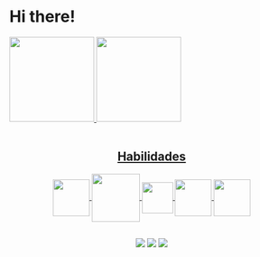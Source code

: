 <h1>Hi there!</h1>
  </div


<div align="center">
  <a href="https://github.com/guiheleno">
  <img height="150em" src="https://github-readme-stats.vercel.app/api?username=guiheleno&show_icons=true&theme=chartreuse-dark&include_all_commits=true&count_private=true"/>
  <img height="150em" src="https://github-readme-stats.vercel.app/api/top-langs/?username=guiheleno&layout=compact&langs_count=7&theme=chartreuse-dark"/>
</div>

<div style="display: inline_block" align="center"><br>
<h2> Habilidades </h2>
<img align="center" height="65" width="65" src="https://cdn.jsdelivr.net/gh/devicons/devicon/icons/android/android-plain-wordmark.svg">
<img align="center" height="85" width="85" src="https://cdn.jsdelivr.net/gh/devicons/devicon/icons/kotlin/kotlin-plain-wordmark.svg">
<img align="center" height="55" width="55" src="https://cdn.jsdelivr.net/gh/devicons/devicon/icons/javascript/javascript-original.svg">
<img align="center" height="65" width="65" src="https://cdn.jsdelivr.net/gh/devicons/devicon/icons/css3/css3-plain-wordmark.svg">
<img align="center" height="65" width="65" src="https://cdn.jsdelivr.net/gh/devicons/devicon/icons/git/git-plain-wordmark.svg">

</div>
  
  ##
 
<div align="center"> 
  <a href="https://instagram.com/_guiheleno_" target="_blank"><img src="https://img.shields.io/badge/-Instagram-%23E4405F?style=for-the-badge&logo=instagram&logoColor=white" target="_blank"></a>
  <a href = "mailto:guilhermeheleno2311@gmail.com"><img src="https://img.shields.io/badge/-Email-%23333?style=for-the-badge&logo=gmail&logoColor=white" target="_blank"></a>
  <a href="https://www.linkedin.com/in/guilherme-heleno/" target="_blank"><img src="https://img.shields.io/badge/-LinkedIn-%230077B5?style=for-the-badge&logo=linkedin&logoColor=white" target="_blank"></a> 
 
</div>
